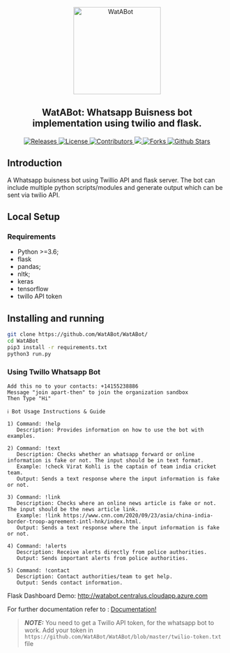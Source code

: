<p align="center">
 <img width="200px" src="https://avatars0.githubusercontent.com/u/71754745?s=400&u=eb42f9020f213811c28ae3ef4948bf088d22890f&v=4" align="center" alt="WatABot" />
 <h2 align="center">WatABot: Whatsapp Buisness bot implementation using twilio and flask.</h2>
</p>

<p align="center">
 <a href="https://github.com/WatABot/WatABot/releases">
      <img alt="Releases" src="https://img.shields.io/github/v/release/WatABot/WatABot?include_prereleases&color=blueviolet" />
    </a>
    <a href="https://github.com/WatABot/WatABot/blob/master/LICENSE">
      <img alt="License" src="https://img.shields.io/github/license/WatABot/WatABot?color=orange" />
    </a>
 <a href="https://github.com/WatABot/WatABot/graphs/contributors">
      <img alt="Contributors" src="https://img.shields.io/badge/Contributors-4-green" />
    </a>
    <a href="https://github.com/WatABot/WatABot">
      <img src="https://img.shields.io/github/languages/count/WatABot/WatABot" />
    </a>
    <a href="https://github.com/WatABot/WatABot/network/members">
      <img alt="Forks" src="https://img.shields.io/github/forks/WatABot/WatABot?style=social" />
    </a>
    <a href="https://github.com/WatABot/WatABot/stargazers">
      <img alt="Github Stars" src="https://img.shields.io/github/stars/WatABot/WatABot?style=social" />
    </a>
  </p>
  
## Introduction

A Whatsapp buisness bot using Twillio API and flask server. The bot can include multiple python scripts/modules and generate output which can be sent via twilio API.
## Local Setup
### Requirements
- Python >=3.6;
- flask
- pandas;
- nltk;
- keras
- tensorflow
- twillo API token

## Installing and running
```bash
git clone https://github.com/WatABot/WatABot/
cd WatABot
pip3 install -r requirements.txt
python3 run.py
```

### Using Twillo Whatsapp Bot
```
Add this no to your contacts: +14155238886 
Message "join apart-then" to join the organization sandbox
Then Type "Hi"
```
``` 
ℹ️ Bot Usage Instructions & Guide

1) Command: !help
   Description: Provides information on how to use the bot with examples.

2) Command: !text
   Description: Checks whether an whatsapp forward or online information is fake or not. The input should be in text format.
   Example: !check Virat Kohli is the captain of team india cricket team.
   Output: Sends a text response where the input information is fake or not.

3) Command: !link
   Description: Checks where an online news article is fake or not. The input should be the news article link.
   Example: !link https://www.cnn.com/2020/09/23/asia/china-india-border-troop-agreement-intl-hnk/index.html.
   Output: Sends a text response where the input information is fake or not.

4) Command: !alerts
   Description: Receive alerts directly from police authorities.
   Output: Sends important alerts from police authorities.

5) Command: !contact
   Description: Contact authorities/team to get help.
   Output: Sends contact information.
```
Flask Dashboard Demo: http://watabot.centralus.cloudapp.azure.com


For further documentation refer to : [Documentation!](https://github.com/WatABot/WatABot/blob/master/Assam%20Police%20Hackathon%20Documentaion.pdf)
> **_NOTE:_** 
You need to get a Twillo API token, for the whatsapp bot to work. 
Add your token in `https://github.com/WatABot/WatABot/blob/master/twilio-token.txt` file
